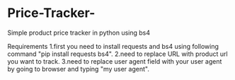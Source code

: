 # Price-Tracker-
Simple product price tracker in python using bs4

Requirements
1.first you need to install requests and bs4 using following command "pip install requests bs4".
2.need to replace URL with product url you want to track.
3.need to replace user agent field with your user agent by going to browser and typing "my user agent".
